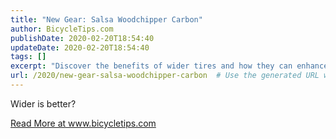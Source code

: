 ```yaml
---
title: "New Gear: Salsa Woodchipper Carbon"
author: BicycleTips.com
publishDate: 2020-02-20T18:54:40
updateDate: 2020-02-20T18:54:40
tags: []
excerpt: "Discover the benefits of wider tires and how they can enhance your cycling experience. Find out more at www.bicycletips.com. #cycling #biketires"
url: /2020/new-gear-salsa-woodchipper-carbon  # Use the generated URL with year
---
```

<p>Wider is better?</p> <a href="https://www.bicycletips.com/tips/2020/02/new-gear-salsa-woodchipper-carbon">Read More at www.bicycletips.com</a>

